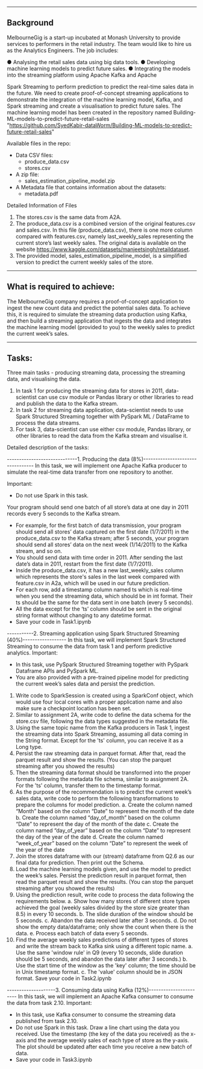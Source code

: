 ------------------------------------------------------------------------------------------
**Background**
-------------------------------------------------------------------------------------------

MelbourneGig is a start-up incubated at Monash University to provide services to performers
in the retail industry. The team would like to hire us as the Analytics Engineers. The job
includes:

● Analysing the retail sales data using big data tools.
● Developing machine learning models to predict future sales.
● Integrating the models into the streaming platform using Apache Kafka and Apache

Spark Streaming to perform prediction to predict the real-time sales data in the
future. We need to create proof-of-concept streaming applications to demonstrate the
integration of the machine learning model, Kafka, and Spark streaming and create a
visualisation to predict future sales. The machine learning model has been created in
the repository named Building-ML-models-to-predict-future-retail-sales
<br>"https://github.com/SyedKabir-dataWorm/Building-ML-models-to-predict-future-retail-sales" </br>

Available files in the repo:
- Data CSV files:
	- produce_data.csv
	- stores.csv
- A zip file:
	- sales_estimation_pipeline_model.zip
- A Metadata file that contains information about the datasets:
	- metadata.pdf

Detailed Information of Files
1. The stores.csv is the same data from A2A.
2. The produce_data.csv is a combined version of the original features.csv and
sales.csv. In this file (produce_data.csv), there is one more column compared with
features.csv, namely last_weekly_sales representing the current store’s last weekly
sales. The original data is available on the website
https://www.kaggle.com/datasets/manjeetsingh/retaildataset.
3. The provided model, sales_estimation_pipeline_model, is a simplified version to
predict the current weekly sales of the store.

-----------------------------------------------------------------------------------------------
**What is required to achieve:**
-----------------------------------------------------------------------------------------------

The MelbourneGig company requires a proof-of-concept application to ingest the new count
data and predict the potential sales data. To achieve this, it is required to simulate the streaming
data production using Kafka, and then build a streaming application that ingests the data and
integrates the machine learning model (provided to you) to the weekly sales to predict the
current week’s sales.

----------------------------------------------------------------------------------------------------
**Tasks:**
----------------------------------------------------------------------------------------------------

Three main tasks - producing streaming data, processing
the streaming data, and visualising the data.
1. In task 1 for producing the streaming data for stores in 2011, data-scientist can use csv module
or Pandas library or other libraries to read and publish the data to the Kafka stream.
2. In task 2 for streaming data application, data-scientist needs to use Spark Structured Streaming
together with PySpark ML / DataFrame to process the data streams.
3. For task 3, data-scientist can use either csv module, Pandas library, or other libraries to read
the data from the Kafka stream and visualise it.

Detailed description of the tasks:

-----------------------------1. Producing the data (8%)---------------------------------
In this task, we will implement one Apache Kafka producer to simulate the real-time data
transfer from one repository to another.

Important:
- Do not use Spark in this task.

Your program should send one batch of all store’s data at one day in 2011 records every 5
seconds to the Kafka stream.
- For example, for the first batch of data transmission, your program should send all
stores’ data captured on the first date (1/7/2011) in the produce_data.csv to the
Kafka stream; after 5 seconds, your program should send all stores’ data on the next
week (1/14/2011) to the Kafka stream, and so on.
- You should send data with time order in 2011. After sending the last date’s data in
2011, restart from the first date (1/7/2011).
- Inside the produce_data.csv, it has a new last_weekly_sales column which
represents the store's sales in the last week compared with feature.csv in A2a,
which will be used in our future prediction.
- For each row, add a timestamp column named ts which is real-time when you send
the streaming data, which should be in int format. Their ts should be the same for the
data sent in one batch (every 5 seconds).
- All the data except for the ‘ts’ column should be sent in the original string format
without changing to any datetime format.
- Save your code in Task1.ipynb

-----------2. Streaming application using Spark Structured Streaming (40%)------------------
In this task, we will implement Spark Structured Streaming to consume the data from task 1
and perform predictive analytics.
Important:
- In this task, use PySpark Structured Streaming together with PySpark
Dataframe APIs and PySpark ML.
- You are also provided with a pre-trained pipeline model for predicting the
current week’s sales data and persist the prediction.
1. Write code to SparkSession is created using a SparkConf object, which would use
four local cores with a proper application name and also make sure a checkpoint
location has been set.
2. Similar to assignment 2A, write code to define the data schema for the store.csv file,
following the data types suggested in the metadata file.
3. Using the same topic name from the Kafka producers in Task 1, ingest the streaming
data into Spark Streaming, assuming all data coming in the String format. Except for
the 'ts' column, you can receive it as a Long type.
4. Persist the raw streaming data in parquet format. After that, read the parquet result
and show the results. (You can stop the parquet streaming after you showed the
results)
5. Then the streaming data format should be transformed into the proper formats
following the metadata file schema, similar to assignment 2A. For the 'ts' column,
transfer them to the timestamp format.
6. As the purpose of the recommendation is to predict the current week’s sales data,
write code to perform the following transformations to prepare the columns for model
prediction.
a. Create the column named “Month” based on the column “Date” to represent
the month of the date
b. Create the column named “day_of_month” based on the column “Date” to
represent the day of the month of the date
c. Create the column named “day_of_year” based on the column “Date” to
represent the day of the year of the date
d. Create the column named “week_of_year” based on the column “Date” to
represent the week of the year of the date
7. Join the stores dataframe with our (stream) dataframe from Q2.6 as our final data for
prediction. Then print out the Schema.
8. Load the machine learning models given, and use the model to predict the week’s
sales. Persist the prediction result in parquet format, then read the parquet result and
show the results. (You can stop the parquet streaming after you showed the results)
9. Using the prediction result, write code to process the data following the requirements
below.
a. Show how many stores of different store types achieved the goal (weekly
sales divided by the store size greater than 8.5) in every 10 seconds.
b. The slide duration of the window should be 5 seconds.
c. Abandon the data received later after 3 seconds.
d. Do not show the empty data/dataframe; only show the count when there is
the data.
e. Process each batch of data every 5 seconds. 
10. Find the average weekly sales predictions of different types of stores and write the
stream back to Kafka sink using a different topic name.
a. Use the same 'window rule' in Q9 (every 10 seconds, slide duration should be
5 seconds, and abandon the data later after 3 seconds.)
b. Use the start time of the window as the 'key' column; the time should be in
Unix timestamp format.
c. The 'value' column should be in JSON format.
Save your code in Task2.ipynb

--------------------3. Consuming data using Kafka (12%)-----------------------
In this task, we will implement an Apache Kafka consumer to consume the data from task
2.10.
Important:
- In this task, use Kafka consumer to consume the streaming data published
from task 2.10.
- Do not use Spark in this task.
Draw a line chart using the data you received. Use the timestamp (the key of the data you
received) as the x-axis and the average weekly sales of each type of store as the y-axis. The
plot should be updated after each time you receive a new batch of data.
- Save your code in Task3.ipynb
